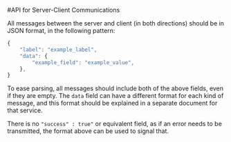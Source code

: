 #API for Server-Client Communications

All messages between the server and client (in both directions) should be in JSON format, in the following pattern:

```js
{
	"label": "example_label",
	"data": {
		"example_field": "example_value",
	},
}
```

To ease parsing, all messages should include both of the above fields, even if they are empty. The `data` field can have a different format for each kind of message, and this format should be explained in a separate document for that service.

There is no `"success" : true"` or equivalent field, as if an error needs to be transmitted, the format above can be used to signal that.
